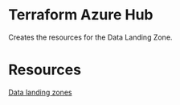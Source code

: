 # Terraform Azure Hub

Creates the resources for the Data Landing Zone.

# Resources

[Data landing zones](https://learn.microsoft.com/en-us/azure/cloud-adoption-framework/scenarios/cloud-scale-analytics/architectures/data-landing-zone)
